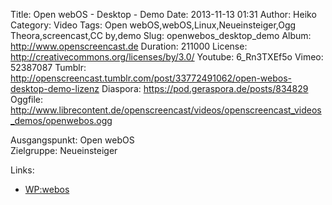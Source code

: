 Title: Open webOS - Desktop - Demo
Date: 2013-11-13 01:31
Author: Heiko
Category: Video
Tags: Open webOS,webOS,Linux,Neueinsteiger,Ogg Theora,screencast,CC by,demo
Slug: openwebos_desktop_demo
Album: http://www.openscreencast.de
Duration: 211000
License: http://creativecommons.org/licenses/by/3.0/
Youtube: 6_Rn3TXEf5o
Vimeo: 52387087
Tumblr: http://openscreencast.tumblr.com/post/33772491062/open-webos-desktop-demo-lizenz
Diaspora: https://pod.geraspora.de/posts/834829
Oggfile: http://www.librecontent.de/openscreencast/videos/openscreencast_videos_demos/openwebos.ogg

Ausgangspunkt: Open webOS  
Zielgruppe: Neueinsteiger  

Links:

  * [WP:webos](https://de.wikipedia.org/wiki/HP_webOS "Link zu WP:webos" )

